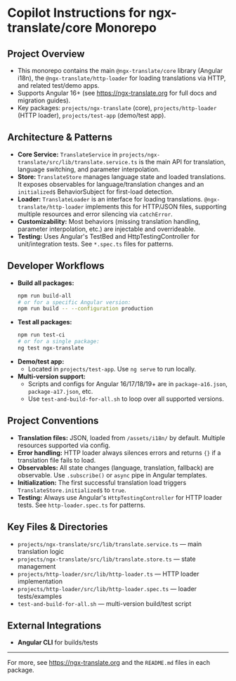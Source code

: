 # Copilot Instructions for ngx-translate/core Monorepo

## Project Overview
- This monorepo contains the main `@ngx-translate/core` library (Angular i18n), the `@ngx-translate/http-loader` for loading translations via HTTP, and related test/demo apps.
- Supports Angular 16+ (see https://ngx-translate.org for full docs and migration guides).
- Key packages: `projects/ngx-translate` (core), `projects/http-loader` (HTTP loader), `projects/test-app` (demo/test app).

## Architecture & Patterns
- **Core Service:** `TranslateService` in `projects/ngx-translate/src/lib/translate.service.ts` is the main API for translation, language switching, and parameter interpolation.
- **Store:** `TranslateStore` manages language state and loaded translations. It exposes observables for language/translation changes and an `initialized$` BehaviorSubject for first-load detection.
- **Loader:** `TranslateLoader` is an interface for loading translations. `@ngx-translate/http-loader` implements this for HTTP/JSON files, supporting multiple resources and error silencing via `catchError`.
- **Customizability:** Most behaviors (missing translation handling, parameter interpolation, etc.) are injectable and overrideable.
- **Testing:** Uses Angular's TestBed and HttpTestingController for unit/integration tests. See `*.spec.ts` files for patterns.

## Developer Workflows
- **Build all packages:**
  ```sh
  npm run build-all
  # or for a specific Angular version:
  npm run build -- --configuration production
  ```
- **Test all packages:**
  ```sh
  npm run test-ci
  # or for a single package:
  ng test ngx-translate
  ```
- **Demo/test app:**
  - Located in `projects/test-app`. Use `ng serve` to run locally.
- **Multi-version support:**
  - Scripts and configs for Angular 16/17/18/19+ are in `package-a16.json`, `package-a17.json`, etc.
  - Use `test-and-build-for-all.sh` to loop over all supported versions.

## Project Conventions
- **Translation files:** JSON, loaded from `/assets/i18n/` by default. Multiple resources supported via config.
- **Error handling:** HTTP loader always silences errors and returns `{}` if a translation file fails to load.
- **Observables:** All state changes (language, translation, fallback) are observable. Use `.subscribe()` or `async` pipe in Angular templates.
- **Initialization:** The first successful translation load triggers `TranslateStore.initialized$` to `true`.
- **Testing:** Always use Angular's `HttpTestingController` for HTTP loader tests. See `http-loader.spec.ts` for patterns.

## Key Files & Directories
- `projects/ngx-translate/src/lib/translate.service.ts` — main translation logic
- `projects/ngx-translate/src/lib/translate.store.ts` — state management
- `projects/http-loader/src/lib/http-loader.ts` — HTTP loader implementation
- `projects/http-loader/src/lib/http-loader.spec.ts` — loader tests/examples
- `test-and-build-for-all.sh` — multi-version build/test script

## External Integrations
- **Angular CLI** for builds/tests

---
For more, see https://ngx-translate.org and the `README.md` files in each package.
